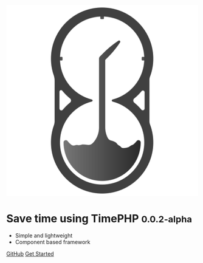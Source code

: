 ![logo](_media/logo_solo.svg)

# Save time using TimePHP <small>0.0.2-alpha</small>

<!-- > Save time using TimePHP. -->

- Simple and lightweight
- Component based framework
<!-- - Built-in CLI -->

[GitHub](https://github.com/TimePHP-org/TimePHP)
[Get Started](#introduction-to-the-timephp-framework)